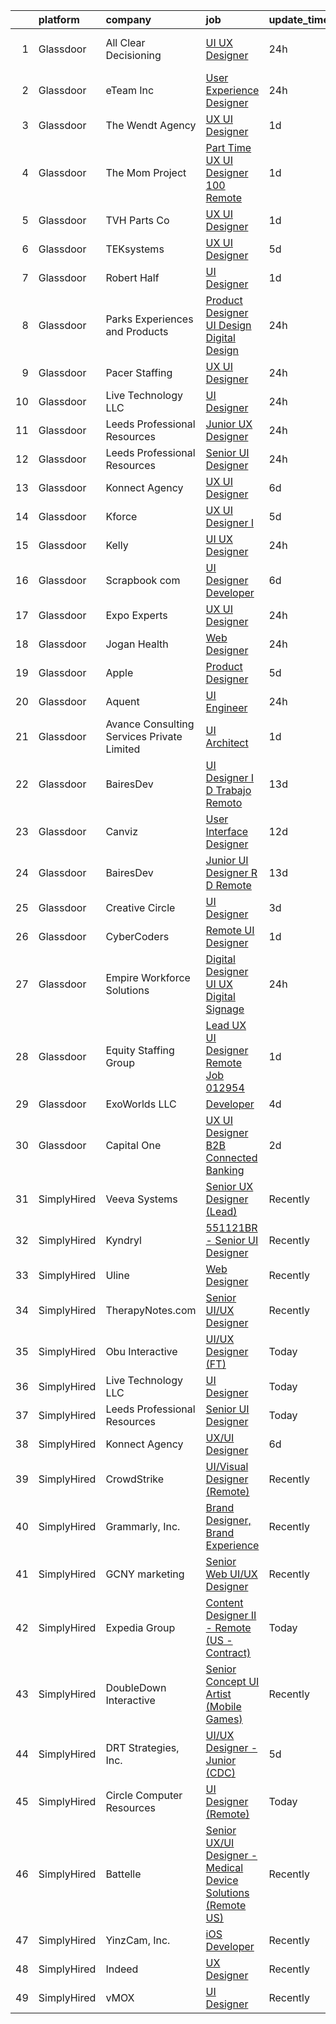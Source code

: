 

|    | platform    | company                                    | job                                                                                                                                                                                                                                                                                                                                                                                                                                                                                                                                                                                                                                                                                                                                                                                                                                                                                                                                                                                                                                                                                                                                                                                                                                                                                                                                                                                                                                                                                                                                                                  | update_time   | location             |
|---:|:------------|:-------------------------------------------|:---------------------------------------------------------------------------------------------------------------------------------------------------------------------------------------------------------------------------------------------------------------------------------------------------------------------------------------------------------------------------------------------------------------------------------------------------------------------------------------------------------------------------------------------------------------------------------------------------------------------------------------------------------------------------------------------------------------------------------------------------------------------------------------------------------------------------------------------------------------------------------------------------------------------------------------------------------------------------------------------------------------------------------------------------------------------------------------------------------------------------------------------------------------------------------------------------------------------------------------------------------------------------------------------------------------------------------------------------------------------------------------------------------------------------------------------------------------------------------------------------------------------------------------------------------------------|:--------------|:---------------------|
|  1 | Glassdoor   | All Clear Decisioning                      | [UI UX Designer](https://www.glassdoor.com/partner/jobListing.htm?pos=106&ao=1110586&s=58&guid=00000183a6ff82a0bde6d322b7ff3895&src=GD_JOB_AD&t=SR&vt=w&cs=1_37769a72&cb=1664954106887&jobListingId=1008183693643&cpc=C49818E30565E1C5&jrtk=3-0-1gejfv0m4kf2d801-1gejfv0mlkhqb800-d94368bfdda969fd--6NYlbfkN0DCe_U787sm8TKoLE6DBOiDCZm4ib-lUe6iCeYI_ELCsLqTEvUe6g-y1fThkPROxyvXfhp2NN9jdBVcWhPWyN5nTMmlK-2Ski7a4uKPLWO3DJlU4upFHDooW8weSSN7PDZee2R-HcFNzkjT7rr-ChdG0Ao-22quVPJVPzrCc16HHpFQA9P4nEVPT8x6z8RCy0dkJ6HppG78kzer1rmqs8Rt9Yr7iacHdxjrne4B32QkSnQ-MSz2NZmt_Izyz4yP6UeXtD8QwK40SorYdD4qRbwW0AmfhzbswnFCit1Zywa07fbi3UrYS-o9ChRi2yyHLFVo-mEfZ-BbHY1fzC-83EA0xa2jffjdyHadaDPcxaBu8678U0l-4mVC1tSsdmIGboGu72D39BxQPerRTVd0zOcL2afgH0ne2S1C97ai0az3hQzALW7ZrI8SdlbhMvTLLpaiRlvW_of_IeZF0bMJAfgueT7SQQ1X8VxMW8O2HBBXuX7G6YXwE-ZGXgTcLccRf6s3iDEmJjHbEPWBF9EzfH0ThOgRE5dNtdtfcf3aPxguU8tYaA7bvr-Si0CdY2HoZ61zzJk4hFh3FA%3D%3D)                                                                                                                                                                                                                                                                                                                                                                                                                                                                                                                                                                                                                                     | 24h           | Fort Lauderdale, FL  |
|  2 | Glassdoor   | eTeam Inc                                  | [User Experience Designer](https://www.glassdoor.com/partner/jobListing.htm?pos=125&ao=1110586&s=58&guid=00000183a6ff82a0bde6d322b7ff3895&src=GD_JOB_AD&t=SR&vt=w&ea=1&cs=1_58a8503c&cb=1664954106893&jobListingId=1008183436282&cpc=9908D8D4413DBB8A&jrtk=3-0-1gejfv0m4kf2d801-1gejfv0mlkhqb800-a2b25515c5c8be91--6NYlbfkN0Dtmpfj98iB4C0jJJOWen3Era3IQfJzNZ4PFwBIKpo80E20bU78zJ3qEgsYTK5DSPznWHrABBfzGG8HtWEq6CanRE227831UICOnStcOCuvp3w9bu9zsbdeJzwTnwCaodl1_qcVUP-dEmOEhYtmiJkmaglaaHDF56PDHaVMsHxRn-Re0KDdSN_3QTJw1WZjUJ6yTZTRSUdzRocssMFsCocMG7atQLvUGRwSDat_FFNPjL3Yevvq6x9npElAQ1K3KZ7uQDHcT7vGTlcJWXSFW8aATvRFL0HkE402tB2tcKrz-tvxLrp8aZoqBujv9LtqdbXPJd-Zs0m0cPyP3TPsSIU4xRy3Kv9-qTwEgVES4hV0_QmQGEi7rNUJAr1gFoYqOeQORXcmezTNc2YgiPjHeYOCqwC8ouySyu3Snu7RTFOGuXg3uRbzY1eYVbXHh_4EGwIuUR4os2G3lnVP12uIAe72FZ1nrmgYkMA5FKqngUpuJHMULuZKH_DZLhsvnwK5hk3Wmg-s_WicJw%3D%3D)                                                                                                                                                                                                                                                                                                                                                                                                                                                                                                                                                                                                                                                                                      | 24h           | Remote               |
|  3 | Glassdoor   | The Wendt Agency                           | [UX UI Designer](https://www.glassdoor.com/partner/jobListing.htm?pos=107&ao=1110586&s=58&guid=00000183a6ff82a0bde6d322b7ff3895&src=GD_JOB_AD&t=SR&vt=w&ea=1&cs=1_811773de&cb=1664954106888&jobListingId=1008181327429&cpc=C49818E30565E1C5&jrtk=3-0-1gejfv0m4kf2d801-1gejfv0mlkhqb800-def495c1c910d5c5--6NYlbfkN0Adeao9D7-P1IO840jeNOJF2IMrA0-HPGc0H3yGzl0CVgR4JW72wlOIaFXo8tF6YRWXAzvMRup4GILw3Hr3mPsVCWTVwh_Vaug4OOp_8aOazhKoNdAsWoesEqISe6-hW_MUlMBriuYo1_auUO-JJpEr6UeYgF-jlOvVYUqtgslDSf13yuZs_NIA6sBWhW5J33esiL05GmQu7jo7DjWyNQz4HHgECSeZM5Vy3jnNDUXdibYcjb2t-JCiWIPxLoIHsewFOR65-ZHfLeVs-t6QrA39X95zcb5i4s4inIMbbFv5ReIuZvb7pEp7trRgiho_zT9pcKQb3yvZkVZHAxbSdtc5mZnvAGiTSDawFwMPqxSzLFrmveGVxl9taWFDz5xvVtleWg0cGeE86j_Oru1kn4p2QQtZ58no8cL0Z_YHrZ6zteSVViUKFYYnT4CX7eUBsJSNCOF764dlh7nHJFYu2V1sLdZYKC8DHZWHYLlnEIpZ-aLa3qtZan6crcJsKwqqH7ovnSzsAYLv6w%3D%3D)                                                                                                                                                                                                                                                                                                                                                                                                                                                                                                                                                                                                                                                                                                | 1d            | Great Falls, MT      |
|  4 | Glassdoor   | The Mom Project                            | [Part Time UX UI Designer  100  Remote ](https://www.glassdoor.com/partner/jobListing.htm?pos=117&ao=1110586&s=58&guid=00000183a6ff82a0bde6d322b7ff3895&src=GD_JOB_AD&t=SR&vt=w&cs=1_fd45ddb4&cb=1664954106891&jobListingId=1008181253204&cpc=155EB9D5185558AF&jrtk=3-0-1gejfv0m4kf2d801-1gejfv0mlkhqb800-d2ce0636e23d2e0e--6NYlbfkN0BDp_epf89aHDQhKpPegNJQ_ldQpEFZQsM9OcONMGxWx6pU56EKHF58QjVdAUvn2gVRRSmtNUrdMDHXWzgElYQnYNW84BcMqtkgItxSOlouRThwQMZ_TlrOrFQ478LTYZJPB1q_cz4G0-FJt76QegPxCdfxm_nCEsYWMVODxQOirkAOYoVurvx38EhjwGlvJ02mSgNdEu0u2n6NocOoObURtQfRlbH6x_gl8ikm3Z4vRDEv-XqO8iZn4ARy10tIZ0UohjXxvQ_9TrVKx6w8KFHXkxrwTFnmaIIWaOIAQ3-wYYklQy9aU8BfL-Yk08DQ2FMT2avONaTozH2dLyCRkqi2gjqsExIvdMq57jZtz2q1bAQeMKJ-NJfb3i4vz-liv-_QNP5_rod4n2gMSqFPWuAfNPWOcNeZia7G4L1iwYsLTHGpY7Gu9u41_eGmvUsk8fjkIJ9r_JchDbhAlzGaswv58hEvcas5FgAqM5qoM0M4lhDX7UZNXkbl6BI8x-FlXpxWgofynDZOZJJzG55hz-UyLsAdU273yL-APZR7oWjzPVBFCL-nsJWbMrzrsaOazMPz9b7CPD2BJB9kXYP8jepq7YqiQK8SHIEPetQeOUC9nP48ZdP5PehnSMzbippUNzO3pwgNlNTTJGX0_KE57iyjaTGIvEd8nkwx1QlTfQHOf0I3WwJ8PQkuJHVRyo65DHJzzKyWZdT1RZpCwA2prI1fOD8YS36xWhWREhwo04LhgVAAo9IZr3-QJhApqQxfkqGNBR-zFnCwaa6diIJRO9e8KG918N4-aTT2W0iRqrxJksJ_Qkw0i9PzF_Hls1kvTc8_Fyz6PIUn6sCc-trQAObWv-HNscTP8gp5V_1vAUh3ygoM4vjirvDD6CplTt4HNXw572GATyX9uCTwwaZbI5AEMuZfyyHVvIpC22jVhLQTH1NBoUfiVA8ekKuNPPJ6wJA_HN_A1qau2BTP62X4pMtraOiBXKF4RJXz-KRDim1r3V81owll9ButQtBMzA7PRig%3D)                                                                                                                                                           | 1d            | Remote               |
|  5 | Glassdoor   | TVH Parts Co                               | [UX UI Designer](https://www.glassdoor.com/partner/jobListing.htm?pos=113&ao=1110586&s=58&guid=00000183a6ff82a0bde6d322b7ff3895&src=GD_JOB_AD&t=SR&vt=w&cs=1_941c0ce1&cb=1664954106889&jobListingId=1008181314522&cpc=149B3D5996025BBA&jrtk=3-0-1gejfv0m4kf2d801-1gejfv0mlkhqb800-dfa17907e39ed4c6--6NYlbfkN0AvHsqCkho3iB9eMZ315WanebSvq4XLHcvFvsRhoDrh-lzHBipZYOYi_dAkvB6mfMampkPUgzYq5hikUq84VlR5TWPft_H5qjR5hyXwJRISQnXmsle4Zk5mJCcogZa-M0LTWYnc3PYWin1_j5nXfRsxJ7x6T3DmZQuOmsbAkLG0cCLa7GZUAiKWC7piX8ezAotwyED_Ge5OttZOOnDE4rT_HFSKvNC3x9J2onwwCeDRQVnIc8nMJpgecN5z-YTPmjcPF9VAq138drD3mzkjLk6f3r3uA5e2_4W6A7wY971ODSA0kHfCcsFtrl9mf_czHvnQ3I-WtQ1YeVZ5TNoSLBfCfEwAtzDzMOGkgnOkCfdD8ivMSf06o6XEujfuUcaYvtgaBm_ItE5yXtdpzFP0Mtxwd1o79UZbcsf4HaMdUbonQeVpEAaJvdNIA2Y0MvT1x3KCiegZO2JBHMOhDgEXLR7wIag54uhKJ3yBHqfw-SZvw5jcpwwWLeC7OIw7lzEI8b-V5tayy1vO5zIWL2LMXyFnVdtQaX7qnS_9TBtENyZi4cCctxR6YT1PwayqTfRW4a4%3D)                                                                                                                                                                                                                                                                                                                                                                                                                                                                                                                                                                                                                                                   | 1d            | Olathe, KS           |
|  6 | Glassdoor   | TEKsystems                                 | [UX UI Designer](https://www.glassdoor.com/partner/jobListing.htm?pos=128&ao=1110586&s=58&guid=00000183a6ff82a0bde6d322b7ff3895&src=GD_JOB_AD&t=SR&vt=w&cs=1_43a2374e&cb=1664954106893&jobListingId=1008172766180&cpc=2CAED5C921A5F994&jrtk=3-0-1gejfv0m4kf2d801-1gejfv0mlkhqb800-90ebe2972b67f183--6NYlbfkN0AuKz8EBO1xHDEL7V2YF9xF3dC_I9B9i-Zw2Jh8clPMK3KTieKealHQMRxLfyLBLKJ4QXP66uOfd8fYlyUkRWqt8kkeRvAaxr-d9sAlGLo2E32e4qthGQE_TY1B5cH1PYVB5JkENwHMk9qThWErUfcAi6IsTFkH6tEKd4rzI4BQ2pvhDMRqMRzrkDnLPQx-OmjIZgRUHcgoouUdTu_Ty8UREV6Z3zvnPPdD2W7kQ_5Uu9R-QReWTg2AV0UePyTh5DZwqDiUSE98fw9HLx3mXkQJDgKHT6RPu7gJiAZXkjtgatgQPM3aiHYyT0BQxXc9rOpTOk9WgGuOLSOI-id_fMr2-VDXiiDFBeYfcqOQetCTYA74yy0BjZ163QRC0YBLC2Q8_RPVv1QBzW1ZRfQEBCHNbl9iLBr9jYPNnY1nMC2yGge5Nfu5nFQ5Pmn0U6ZsBsXs1OMczeEJEiYbc1MGaML10cX9B147uQhgbrtl4B49MMZsC_bnZ_vVssPtayOPmEx83MEcURoaizOcdhcQz0zbqfOcOYklZAvyxOvBaKhcUKXJs0NKvo4gaLTXVD7QJsfIjln54zVeRihwh6el-KAQVD1Fpg-MMbciX5bg-RbWL4DJR5H73-4gs4jsvARjPe4Kf-vjQPkJvrn7QfBYpHceRInkZnLitsuk8pKoMF0qOkoHJ4QYKF1CXXRsI--WPUhjdia9X3Vkdo0-v06wF9xjF8CPim3eWheEakdyVr45k1nT7J1eYhSOcRhXcVnesqrxESC8VLHXgRDN9VXtzl6U_jLRDxTtBaHoSSWfidOF-AC5k3qFeXo8D7YWm2WRdaqRZphvIqr2NGyZpERE2hz9Sg1musZAIWKqdvwnoxZo7-7ZKhgyAOHwHGF71WcZjYOj3X2ACP-poBZnBRX39gomqvSMcfK2Ukuh1AGA9IuMVQ%3D%3D)                                                                                                                                                                                                                                                                     | 5d            | Greensboro, NC       |
|  7 | Glassdoor   | Robert Half                                | [UI Designer](https://www.glassdoor.com/partner/jobListing.htm?pos=126&ao=1110586&s=58&guid=00000183a6ff82a0bde6d322b7ff3895&src=GD_JOB_AD&t=SR&vt=w&ea=1&cs=1_b5df785e&cb=1664954106893&jobListingId=1008181309373&cpc=C4A69CCDBB3B9599&jrtk=3-0-1gejfv0m4kf2d801-1gejfv0mlkhqb800-54c2c1747816ef52--6NYlbfkN0CpzDdaQkua3np5pkmj49lKioZwmwxQ-yx5plwbYmV_M5QDgP5U2s8pTcIrES5uNWEKEzOfTa809o2Rnu2v6jkewTx1E61nzB7Rep10S9jJWnYUmBAM-CyiqP7OzEPgCR0WlcHnld8831fBGBXqI2LsLHLNL7F4uDiT8EV5f_hiSP4KGNtoyWc9c5smbu48U8RRaLCjG3MHtKu2DbyybKs_lk4RmOTXzicqHoc4r9WdSoDbWA3j8UJAqvywwaWk__xI56N-ZFYltHMQrp0pHelUQe-0rYvjkBGe0LMlTy8AafR8on-n46QCAXA5FHXV8WstNVAl3IprPLofFuC-Y54KKE9gqOyW6CkjLD_FMI6YDzxTCNj1AHs893NZrVricc3zXah-hew9MnmYOhW-oq_fXAxPMvJLeFy3SAOyLbAWHEZQeFMgcA_JLG7UdSdet3ORpiyIX1jEEt4huEb_gZ8dH0cYDIU4pgPtg9wZ1QRrLFPWAhm65pz-rElJNnzC7PrjGg2-grka7uI6uQEnU1HTEo0hKjj2MAXYddIIuKME2P7A_4M45lxE)                                                                                                                                                                                                                                                                                                                                                                                                                                                                                                                                                                                                                                                               | 1d            | Minneapolis, MN      |
|  8 | Glassdoor   | Parks  Experiences and Products            | [Product Designer  UI Design Digital Design ](https://www.glassdoor.com/partner/jobListing.htm?pos=118&ao=1110586&s=58&guid=00000183a6ff82a0bde6d322b7ff3895&src=GD_JOB_AD&t=SR&vt=w&cs=1_8af15716&cb=1664954106891&jobListingId=1008183196085&cpc=9DC6E4D8324653EE&jrtk=3-0-1gejfv0m4kf2d801-1gejfv0mlkhqb800-2191fe98654c158d--6NYlbfkN0DAFTyt7pbDCC2JPO79CSdi1dIb81yjczP5qsKcZIxgiRd1qisRd4re16D_VG3-wzU_6Oe15ALb1WY-ytCOdcNQir93LsrdNN2s48_Up9B2fmiYN7Yn7jpoAd37ZpGupWm3vjNv1r46RCNeo_eJGBam0OCrw-p58XZKg9SFtTrse6vj7fki_ZxQBxbRzmA0ECyeEQ9i-ZE94haUBYfQxcqAOs_8VwQSWv4nrGe9ECPEDf19kt_B5t5R9lMoghK1NjbHrATqeSGD3lYA3f5-Uo8nThm0nhsblZHaCjHKTtgt_ryWgaHo-lX1_p2wCjAbdHPDJZSFfQnyP40KkBeJEPPdW3YYQkmcH07tyFSCwev_p_R0cmD55JObWBSlepX77mlZuHgqILbIc2QlaMYrmbFj3586xn-HDF1c-xS7bmTVdz5P7khjkBDeN2JrGQqFbFg%3D)                                                                                                                                                                                                                                                                                                                                                                                                                                                                                                                                                                                                                                                                                                                                                      | 24h           | Lake Buena Vista, FL |
|  9 | Glassdoor   | Pacer Staffing                             | [UX UI Designer](https://www.glassdoor.com/partner/jobListing.htm?pos=123&ao=1110586&s=58&guid=00000183a6ff82a0bde6d322b7ff3895&src=GD_JOB_AD&t=SR&vt=w&ea=1&cs=1_9a628e7c&cb=1664954106892&jobListingId=1008183267412&cpc=8795CF9063CD573D&jrtk=3-0-1gejfv0m4kf2d801-1gejfv0mlkhqb800-39fc315f9831da2a--6NYlbfkN0C9NbM5eTIyBy5lsQEfjp0LiR4ZnSOO0g4plUqowSZMmwKNhg9sK_ssyMkRY9ssskwUouF16jOGolI5GI6Ra1sLXFsj5BsiRidYcI6ur-Jww3E6W2vdbxAJrCy4xbLZm1vzZmdrVUSG_iLriCnJBcgfAEUSU5hhC-vVKOEOVhgxnUg-S15IFM9Iaj-65SN2qcBEX8a1Yz--9muZyYlehmaB4oBv1-HgAT3JNaDxOer8Pw2CtUOvAJ-Y-TL2uyJAoVDgELz-bp8_wKdYEnzb9SQ4yCcc7Op0gHGSzwPUVAqoc-xcXvpvy1-BRytdYBtZXE5pmkjlw80c7dfs1ogKbFhg3EF1Rrset-TNe-9FQMgGN0NIOtvJ6ok2hTl04c76Rrz1vp7AK4ytwH7ExUVs6mbXfNkIHN-zi7LUh4Z7H1j5ybIpsYcTB_PE1XP0sjIjIVTvMZnJIy_Ls2eyx-CN2WHBZwIOCbyoEUQOihTGlT1_F4YCQ0RY-n2Vvs_UuKpbqpFi8lMif0I6VsuAMV6sHno6)                                                                                                                                                                                                                                                                                                                                                                                                                                                                                                                                                                                                                                                                                            | 24h           | Los Angeles, CA      |
| 10 | Glassdoor   | Live Technology LLC                        | [UI Designer](https://www.glassdoor.com/partner/jobListing.htm?pos=101&ao=1110586&s=58&guid=00000183a6ff82a0bde6d322b7ff3895&src=GD_JOB_AD&t=SR&vt=w&ea=1&cs=1_9a28c66a&cb=1664954106886&jobListingId=1008183607488&cpc=BAB9AA3F436D8911&jrtk=3-0-1gejfv0m4kf2d801-1gejfv0mlkhqb800-92c4ecf9a4398213--6NYlbfkN0DLxniXb9xd09bch3T7EymxCrgj1jiT2kSu__xrmi42oGxIZ5iwolQYt_NHuNc-Ly02zgKKpNc9nwUmbPAmKYKeStebBsMV6r8WXAt41KKwtJeGSeEi-ffia4EeuIgHLDd7QxTbaLoiDU7OqqwYa3ArDGvEFbsIODnRtCc3l9tydN_y-UWhLQ6Tm3cu_cd9-e89N_G6LtNsptAYmKCSymQrjdOdSTdtWh0eeMH3wtLYuoe9KW3pm3ChONSd42xtMrsax8hTvbN5l_YNEyw6V9gZGfZi2GpbIqHloU4gNA1hVHv-0IqjRuGaKeT0VE-6_gCbVsBqN5s42V0rEzoNuEdnR8exW4VibrR2jEIMiNsm0755TXQ7S_IkBfzfZf4xeROzmZ63InqhB5wQ0dktlxNCLV_9qeO4njIo96tBrolk0W6VgM6G4W0KGQSPb5Lf4AxKhrSmouMmrcSCbPAXEYufTpUzlUPfxgjqLUCkZB7WpOnsDuhsVmB8FZCI5lZLTT63vP5YAAuZ3A%3D%3D)                                                                                                                                                                                                                                                                                                                                                                                                                                                                                                                                                                                                                                                                                                   | 24h           | Allen, TX            |
| 11 | Glassdoor   | Leeds Professional Resources               | [Junior UX Designer](https://www.glassdoor.com/partner/jobListing.htm?pos=112&ao=1110586&s=58&guid=00000183a6ff82a0bde6d322b7ff3895&src=GD_JOB_AD&t=SR&vt=w&ea=1&cs=1_0fbcb7ca&cb=1664954106889&jobListingId=1008183368915&cpc=39A4E8CE329AB187&jrtk=3-0-1gejfv0m4kf2d801-1gejfv0mlkhqb800-0564f487d94262f5--6NYlbfkN0CLOCZTCChuiihVjlIkYrxs7DSyKBCTKtCFQmuoXzF4l_jhy5rhXOPYk9JiMIL8flmTacUQGa091zqZXcWus9YjZArZ-VRnM6d8VPkLX-nbux_QrsG8QHKa0wFoptSDh-r_Xvp6UnrPgUHn1JQxxkByWq-DRmPtp6PSUFx03KiRkL736groec_8gW_39cHV-fw_HXo1M82-L9yYIDkMKv1FiNvtgb9OzOqCdSjeFtRjs7YIPv97soc4MPlnpDjR1jKrnjzRIA1VNLgP-hfE3IJrbPolgDOFxEUE-T-Uhm1qQXtL7V0C6XcoOqQaH0TbKStmgv49mCudymYx-VkUryADRzA8MdujzcXwgetoMnPd1ApwpjeudFzfVBGJuZ0ms03GRznBcPIjk9SXlUP9W0r5ST3W3F4QWouGFNon4UBUsMNDNa9-Kjh7hggQ83aZY_oljFx0ZFX8hhOmj-EUOPUOdXWMZgw5TscL-GUUP0OJrurpPKpDKzMwB8Q9jwV9kWW3EALu7wZNqg%3D%3D)                                                                                                                                                                                                                                                                                                                                                                                                                                                                                                                                                                                                                                                                                            | 24h           | Remote               |
| 12 | Glassdoor   | Leeds Professional Resources               | [Senior UI Designer](https://www.glassdoor.com/partner/jobListing.htm?pos=110&ao=1110586&s=58&guid=00000183a6ff82a0bde6d322b7ff3895&src=GD_JOB_AD&t=SR&vt=w&ea=1&cs=1_57974a3e&cb=1664954106889&jobListingId=1008183921742&cpc=6193B0C32834B022&jrtk=3-0-1gejfv0m4kf2d801-1gejfv0mlkhqb800-ecaca858335cee5f--6NYlbfkN0BB9jqTnU8di_J3dSY3CMNNlo3fz7gezuGSB7sf3ybGrF66JtKk6KJGryBPIk7Yy2XrQ7sOG4DUZiC7-nTE3E0SlnFCVi2COq3vE3NLLb8joYpHGkvSqJf6XMLQ2ZqO0U5z-P1pwUM8QLFt0J9hSYsS8ZFlCLv0X099tnPyAV1fXech6gxP0IQFR5Vm7jpJIZTNbMtAM-m1VpMlVUF1WQ9vJ_SnSkwvI-O4EM2S0ooBBqHJ2ii1l4X6zd39m1e_BMsW6uHc5ZivgEBYI_MYHllM9E7G4Fn1XYeSEKrc0MzAomMxQrcR9jr3xt9TWiuSLQmU0TWIWw_qdc_KH8f8K-FaRQfUE1Enb96Y0S1lDmqJBdDnixINhc8Sp89B8wLhi0Y867wilKlY_oKzR8rCeEKW93QgWVgRgTH9ZUMLMAoe7_wO5HZC5v0ZIzUgF8KrkWtDGK9QF3bptK8fy3IM688K2yTor-i-WeosfcQcglYmE0D13E2ux_xIGLDu9Xhl4eMGh6_mpj_nkQ%3D%3D)                                                                                                                                                                                                                                                                                                                                                                                                                                                                                                                                                                                                                                                                                            | 24h           | Remote               |
| 13 | Glassdoor   | Konnect Agency                             | [UX UI Designer](https://www.glassdoor.com/partner/jobListing.htm?pos=111&ao=1110586&s=58&guid=00000183a6ff82a0bde6d322b7ff3895&src=GD_JOB_AD&t=SR&vt=w&ea=1&cs=1_1641b86a&cb=1664954106889&jobListingId=1008168438925&cpc=280AB1FAEDD8D536&jrtk=3-0-1gejfv0m4kf2d801-1gejfv0mlkhqb800-9b61eef49c5311ef--6NYlbfkN0A-7AasZqH9Qn1Anb5-SGr1cEoKuvdHr_Nh2LwbaEhTGEydg6s1jxro67S5AJCHI4rCBnE8SwSEChdyMxCt7PW4zVyycmXIqTm8Idwfu1X07f4opH2Wlp_JY5FDsWaDDWmu8V3Hj2CCU_jidTElN-oSw1EgEgQMTamuJ_XaRKgvdppN0e1kKCMBxfxR7c6NgOImq3j4oXMSZvgZyjz7TIhUmUJRqhNuBMy2AXIDdSJpNJFOLdk_ulwNTTPwfPUGnSIROeFCktZRjaN9M8IfJv1in5t4chbuoGsxdnziUWu_K48TcwHtbnz4klmp7CHTcApmbhtEbfzMLFZmmd7sqtXvXd_hJadvYpczZxlCCUn2v0SlGg9PG1NgViX7CdlckgpL2xMbJcjeezClPFTIYxVHFjNUXCDo8zj7Er2g99BctsFzy-Q37t_C7p9MZlZsXz-W2K6AedvzD8x-n5q7TnZSyvBYd_LmW4BQyYeONUCnYZxktyvaGfa-kmLmwXhJ9gs%3D)                                                                                                                                                                                                                                                                                                                                                                                                                                                                                                                                                                                                                                                                                                              | 6d            | Remote               |
| 14 | Glassdoor   | Kforce                                     | [UX   UI Designer I](https://www.glassdoor.com/partner/jobListing.htm?pos=129&ao=1110586&s=58&guid=00000183a6ff82a0bde6d322b7ff3895&src=GD_JOB_AD&t=SR&vt=w&cs=1_9fc78df1&cb=1664954106893&jobListingId=1008171475889&cpc=334ABAF5D42DC775&jrtk=3-0-1gejfv0m4kf2d801-1gejfv0mlkhqb800-3ab42b1185d3fa71--6NYlbfkN0C5IatSLh_Ak1q39eQQoPIxD737RW9NeiYGvIRXkrLjEBkC4LI6KweFWWPiS1PvvlwxA2m4CamoTu43ggk8x5ru27SDEzrIGMmxOEmof0gW5MtA9yf-BhZV2xHGVSZBA8jvL8YLIg46XGhswggSHWHv5K6RrtRPg8nolsFxtK5FWGh9sO_NlOfHfyC7BWmevx_IC4vjoHydSkuvDSXu5b0UmPWGfhAOAJDfwVGUtAgmYqR0U-uJ0Y-IP20d9P8_gQ9xubTPRpvLyMtFf6GpztlFNmL4u4GqhuV7xj9-n6GM7EhZnFXTbOvCC6q9bSMsg8_s_IVPnt6TCmSj1hEnR8HgnLHuyug6LUiMWqyUIG758qehhgUw9lc5wLCAnf_bypuk020Q2m9buFiRFxYt6rlnsrDNXOLy-iQOIrkEu7p3X7EedS7XMCnSSiKiLxFjDpXb6uRjFgrLRkJEbQBElzuZ4NAlUD5X53qpCgO6hAvp5Omsb3VnAENa2nOP7LxeoYCaMDW499Zq9kR6VcYExWjFuP7lVfO7HOm4wbkq3iWC2Jly6fR4QtQ9dWKMym3SaFrNdKramzo8givR0q7TG95hqgYNoNe3R-c%3D)                                                                                                                                                                                                                                                                                                                                                                                                                                                                                                                                                                                                               | 5d            | Mountain View, CA    |
| 15 | Glassdoor   | Kelly                                      | [UI UX Designer](https://www.glassdoor.com/partner/jobListing.htm?pos=122&ao=1110586&s=58&guid=00000183a6ff82a0bde6d322b7ff3895&src=GD_JOB_AD&t=SR&vt=w&cs=1_1d0c9f37&cb=1664954106892&jobListingId=1008182782791&cpc=4B86475FAF393599&jrtk=3-0-1gejfv0m4kf2d801-1gejfv0mlkhqb800-89a4dccc86c886ae--6NYlbfkN0D6qFSVCaa8tXn-rJ3OcXif2lPyFmwsE2iZBGE4YLg1gz3DzxANTQL26tb-SQ4b-KAEXPtitjBwPVETURBSviTKoSEKM9aTKyx8NnMIxNvSOfLs6SFeM8dj3IDUNjo4Db28CyRY2q2TqDh9IGy3XdnKPOHazDWRAJ-QzisS3PJgU6dYu2hysi256rtUeNQKDRFFkC0l-sAsDwajFJtlNJ9Fjz-_IZxbd4V-uqpbVdJFuTPoEG0w-ib0fxjNpi4upIY8WxjYBDnehuoARAee7zDRwetAWCWlW1C8OQTCtUXw5QBurmXk-S7kv30LSTvmKjtykXV80R69kNXczwHxIgdVBnJeH_mQYNVLn-pKqHUf08nJ5QvB1MQRZKX8yn7vqsQvm5oj3nceARYbAY6JhrFAz44_VYLOGlTNm2qRpON_xGAK6c0XyUfi47aKgRF2wIF1XEv16XRddkulWYjJEJhzI6plfj6ARuF-rxbhMmJT1TnOgdirOJbWAcPIo6v9VpGMI3YphOmG4H-G4OmBdEeqMKHQSZTSGb3nStj-IDcAwEDoEqDVITHDu9UZHxVY7mzejLXJsxmY0gKeGY13rwv_FkLBY-x9d79ydrx8fNmo5JGeCuCR1JgTr3HQFZUQ5igei_xoay1RWOUNttIYkVxarfyCkpu6MsMovl8D3CtNKM2YfI8VW6SKEYk04zKz7Z5sKjOGdhgKEipOSZrxZUlAYouPd9RUaGRARiHr5dS5rf1_3lZY0KLnswcwjBx43FUuzT79Ron8bIc1GBtmgJZ93Sz6wQlqJ9dnNVCqr5KSNhCl-1XUrOhI77RcZXZrjh8NZGfqOWOOUuwRtJXteMBmisXwalbcobKKyyYXrpov9kII2Bqef31ffNI-6w466Ut-yfG6qkLrgnW1PD5p4SIXYDYGlvKNb2GsYXnRTu4p8w3vG0jWqzSExdpC9F6_1jRu7-KAcTa7VTw7uG8fkALcI81E5oZxszMVtHQyKstFOy64iZhF76tfyNcrAVxZXT-eIRZ2UOMEy3aqrC_YYbsstUYwoNn7QCJfexctY0IugEwUs7WULYVf_nNw_zJN5g4JscMdp-erkMkDMq-oLj4pzLnZBlYrqZqCPF5QbZNmavfFOH4En3RxXuO_kUtGltM4CuAqJnZN6joP8lB7cDelttuwuFboVmrJVOroPIFDWzBfUMmh5LGV) | 24h           | Los Angeles, CA      |
| 16 | Glassdoor   | Scrapbook com                              | [UI Designer Developer](https://www.glassdoor.com/partner/jobListing.htm?pos=105&ao=1110586&s=58&guid=00000183a6ff82a0bde6d322b7ff3895&src=GD_JOB_AD&t=SR&vt=w&ea=1&cs=1_7c4d9dd1&cb=1664954106887&jobListingId=1008168650416&cpc=22ABB673398E21F3&jrtk=3-0-1gejfv0m4kf2d801-1gejfv0mlkhqb800-62b34dc2ac0b666f--6NYlbfkN0C1yppl-0ekVUoPe3ZKhKQjCocelex8BczS8oiB1y4H6D5mfhWtO58RS_RPbOjQdgdRpZVKCGkuKevbwxgGfsFKUckQKEEjV0lThO3FJ3CpAhFzxwLzD4t2KKMDT4tJo97gxIsJtm8mFW-2M-9v8-Necl0GviZ8_EnnmdTJ12_ddQeQaXotJQFyCf0SWF8os7Cnd3TOaEIH1mSHBfOVIskvfSsbqkKN_G88EN_LTK6aLjCcqoh9ajvmg4BfjnK_3grvKDgCQCadkSTxnFIJaRNhcCA2MUj8458qv8FYvst92bTFZ9qs989eAEacKlmmmI6yp9rfWBN6f4meAwJpvX_YVrpnzCQpN_ro-LmbfJOIUEnjBru2FbmgQU3Ved7QVk0CTofF7yyFhvF8Z9w4nQNamWnaeNHm36UdDZvkReaddduknnGTuludUUD51T7Fo6dBEHRnv2HgZKBih8EM6T_HRSk_A-JuZU-KME2jMa2Ydz2ENXHzjmQkfwD_JokNKOxdjCKqNx_PWpY-HaKGdP_Y)                                                                                                                                                                                                                                                                                                                                                                                                                                                                                                                                                                                                                                                                                     | 6d            | Gilbert, AZ          |
| 17 | Glassdoor   | Expo Experts                               | [UX UI Designer](https://www.glassdoor.com/partner/jobListing.htm?pos=102&ao=1110586&s=58&guid=00000183a6ff82a0bde6d322b7ff3895&src=GD_JOB_AD&t=SR&vt=w&ea=1&cs=1_7045156e&cb=1664954106886&jobListingId=1008183704411&cpc=32EE424DE2B657EB&jrtk=3-0-1gejfv0m4kf2d801-1gejfv0mlkhqb800-61beb3844681cbe0--6NYlbfkN0B4UxDIJmUKGd2kfeQacvgwF6-88ZKOROnelcko2DKUQHU2Hvwx7Zw8oEwn0sws4s58xThRzpW_jMdeJ8-ItH3D4xyyZ-sUjm3bz3Q1ys_rq_QTtVLQXwyMd-RaVn-unM7X7adVrDuX1jx1rYsdzTw3BhySPJpp_Ps7HxJhiy5JbS5z_sphBJiAb1lJkHz99LIpKxyzRa_6PpvpTEjw25v79oeuWXnABtyY8EiUWPuEIlKWkT2TZi9zYndwBNhyjeMrZ9qmFpqN1WdjPuawVt8fM6wEmvbTOQE5okhj3LK6zJo6O0Qn6mEvIlK-EKAx2ZIDuLdXOsxlhRkCZYuarQAvzK72kb6rny5RmKeIl8XDlUGJ4EmLOn_tO67Lh8l02xYr7rBWNQuANNt1oNkHHPoaBvWgPiLPxONeeD7pRPINpMOTOh6cXCdaItF1GLml5qfn-dJgufRHvZ12X7KdKIQTZMD_hzEciZDbwnHO7xV0FidsMHlMxZM-WVE30JFP5mlb5zuygK9a8nAVFiD8I7dH)                                                                                                                                                                                                                                                                                                                                                                                                                                                                                                                                                                                                                                                                                            | 24h           | Washington, DC       |
| 18 | Glassdoor   | Jogan Health                               | [Web Designer](https://www.glassdoor.com/partner/jobListing.htm?pos=109&ao=1110586&s=58&guid=00000183a6ff82a0bde6d322b7ff3895&src=GD_JOB_AD&t=SR&vt=w&ea=1&cs=1_e4c7f4d4&cb=1664954106888&jobListingId=1008184057172&cpc=BC94DADD91C18169&jrtk=3-0-1gejfv0m4kf2d801-1gejfv0mlkhqb800-34f30784f0aa99a9--6NYlbfkN0B4zybFdMQnUQlorbHXtUtE2-M2qZvV-Fec-UE_N3qsMkJhjTzW0qDGVPXQVNwPXLBu1rlWATFT64U-jITo0XcKUSFxccOT1K87NHsewHqK8z-Ff3Arh573LVkDhBiSrhV4UmQfI8MpaoUsDbr57PquZbKr-IZ_W5ucOuSlEb7SlG5FXKOXNjjw-AkvBeurp2GIv0GRhPXQsPhqnQQZxTYcEVyxA5PeiWF3BV2w8nnE1uVCCDmlzlg5ki32g2k99RsnwyWm2D5SFNwqpXz2Ago-u9uEaUnYm-wfyqFO0zsSSOyBufoL4VlAEalRYTJqenm9cDrsvAvdUhhWUL50zEZT6JE_HPXwIMChiUhXUDAXiSplnGKb3e7qiXQ6oKd5qxV0bh1vTchojO2Bf9RfuhOwc5KFpbUOjln_IUJ-IaK7N3wVrxO7r2zJv1XQRCiVldmylbkrzIOo6XPpgpMM0jUTOuDh6fJTA-IB8GwBTJJMtfCO7X5DPwZzP85LIGOsXO7e_KvJ_FsXm7_CpeqvAzEl)                                                                                                                                                                                                                                                                                                                                                                                                                                                                                                                                                                                                                                                                                              | 24h           | Englewood, CO        |
| 19 | Glassdoor   | Apple                                      | [Product Designer](https://www.glassdoor.com/partner/jobListing.htm?pos=119&ao=1110586&s=58&guid=00000183a6ff82a0bde6d322b7ff3895&src=GD_JOB_AD&t=SR&vt=w&cs=1_97744fe4&cb=1664954106891&jobListingId=1008170405461&cpc=8795CF9063CD573D&jrtk=3-0-1gejfv0m4kf2d801-1gejfv0mlkhqb800-d1ba3db3d83697d9--6NYlbfkN0BvKrLyj5gPmtZO9T8euul8TCxuuKNOtzRJOomxnwSEodTz2Bc-sPZlt2Zgji_QUXHkPM3jqOHzStGlhheBKLpiRjq87-_z501FzTicb_Ar81KaCRQvJ5NQYHOsJZQrsqDflepY9xsyluW4bvTu_hkjlS1C2Ncz5fGHGboHB6iPYZT-3l7E4pkM1eX2o7QEb5kkoDtnZxkCD1xYtGakBO1Yx-UmOBBgKPMovPFjfmQnXXZRCgd8Fn4Kr2nAPCb-ezQPI3yYg9_8_ziQyvg-mHImIIiExtTJa7vrDL7e5ZHQFz6mRtu6bNQka6hQH-MGWIjeUecKBFWNJENzMhL5xRH758jOz4HefARfTTWJ_oa5RgxS3OPmdaSJQ2yBljbjXikdHfflzEn_2vj8pl2QbGedO8XE9nPBZdHL05jmo6Ux54iqkEuPDlp0LCMH9F4a-nhY11ruaQ_adD8e_3F3uwl6VmG8brPIWOI7pVGPk-qGPvhVfKhp7ENtWmCnbQvKD3GU3sd6j1eCSLqgEeevUoJU-hj0O9mmNKLoziKy7r8rx8BB-PZ3y6MHeiXpdie24KzUUn1yoh5Rj_s2t9Fmgjc-YYC5HfWD6cL00tD8BqaTrXh7077DpqlobV7i8jCNsRKlfe7oHc9QsU9l7rH5JuwUnb5ElBPmDZPgwt2CfkN8-jWfcKqYjX7RVKisCoj6z_wFCsODlshA7AGGW7cr3RJgQ16ZJu-ZOGyBcdZUOxas1wBJHFmfM6WbpgW1S8IjzGnTNRw83jkhN2C24Hh6rdULwGgbAVrYXYqwwfJT8NWZcm-NV_lVfgdS-p8N-Oa17f0hiQnBDvMB8L2Q8mMhgxWg4pCgpqAAlBoEvHQZu2vCmRkfPzoSB5clm5ZPqdFGfVEAUPni2y_4e0iz4mYpg6LFFk25degKpqo7vuukSzenfbN3wQQt7IDAKQdHf_Sp6eZNG_ocXcoOXw%3D%3D)                                                                                                                                                                                                                                   | 5d            | Cupertino, CA        |
| 20 | Glassdoor   | Aquent                                     | [UI Engineer](https://www.glassdoor.com/partner/jobListing.htm?pos=127&ao=1110586&s=58&guid=00000183a6ff82a0bde6d322b7ff3895&src=GD_JOB_AD&t=SR&vt=w&cs=1_d4c48fc6&cb=1664954106893&jobListingId=1008183713970&cpc=217C45A42544DB93&jrtk=3-0-1gejfv0m4kf2d801-1gejfv0mlkhqb800-7c544c3793d785a7--6NYlbfkN0DMrcEu7yrtATojKJA7cEzGQ3FdRGWLh0CZQInL4ECGI9gD0Wolx9R2v-Aex0-GK05M2bUTp71PX3BHMkHSzOYjLAWM1flylDByJ9zSoYo7QwzcYHbofQvCcpcV0fBPWvfNa13hwSb_hgwS89zFeEf2zkb2UYZfvAgwwwui4yPElSV6-27dPve3mamWj-weoG4WuiIhCq_e57Ub5sCfygjuia4GVl94noLmNVoGVLERwo9VuJOUsXj7tKr22-Z2gI8jWK2JdwxoKw61MvVj0ZP1IPFB9cmoOyjAj7QwFXhwn9LA9X-0CZxu-uf62Fm_IU0DyN6yEultg8IS29aTnT1-YInbfD1_oNUHafDvWdliDtdCKZMQ7GOVqfSJZ1INzlplnL5fo3NqqhqSxJdeDUiuy9ubFcm_kuZR32AgmevgldwmfWKhyQ9fiivr9DDIdd1F6tTLIIk82iExYJW9FkbZhIB4330bpDg%3D)                                                                                                                                                                                                                                                                                                                                                                                                                                                                                                                                                                                                                                                                                                                                                      | 24h           | Seattle, WA          |
| 21 | Glassdoor   | Avance Consulting Services Private Limited | [UI Architect](https://www.glassdoor.com/partner/jobListing.htm?pos=124&ao=1110586&s=58&guid=00000183a6ff82a0bde6d322b7ff3895&src=GD_JOB_AD&t=SR&vt=w&ea=1&cs=1_fcc7f185&cb=1664954106892&jobListingId=1008180992902&cpc=AC285F3A3ECA6BB0&jrtk=3-0-1gejfv0m4kf2d801-1gejfv0mlkhqb800-0cdd0a900e3fc41f--6NYlbfkN0BFvjaCNZ5VlaaHbCrylKfSDbDHUzfkZDvjiPkPGkPfkwreRQtXMCLhNX95G0FnFpstQFUM2q3OK4fzYV171x44b0aXxVcIhs-rrgqob-n7vQf2SAKYYpCL7x9ln---D0ltfVyAoeFcbHE2WmGkCLFnh-liuEOfSYFJgLh7hZEUEgcQriF9XZ5rsk1xRtv4Cv0Pe5zqcOnLitnXDH6zfoEmkrE3E4NirksKc4ktODdsl8P9BEVWwbFftnxbA0Fg6GaraKAKonoCEDHhuFHQ-06qe4ZDHU579mmh-g6VPlLjwJ6O9LLakj3f5kOMICZcmmK64XG5cqveEkyDpLZjSbcfrFgmDDb6prnZq3gMEOvv34sPPZlNwr5FR5uMWNpmuNXwthn-rYtmRd2owQ6HYoAyGmXEQL7Z8NTl7maygwvvgRk6fuYBJ9HsDJp0Yfxf9I5ldBDlBShR3kgHL1GZBZ4L2WUeBaOz4spbwHxh1cz00GNW-sI2llOAYllxvCRsGimFGGVsXIzJn0sPP62fp4MJ6SeaND39Q0o%3D)                                                                                                                                                                                                                                                                                                                                                                                                                                                                                                                                                                                                                                                                                | 1d            | New York, NY         |
| 22 | Glassdoor   | BairesDev                                  | [UI Designer   I D   Trabajo Remoto](https://www.glassdoor.com/partner/jobListing.htm?pos=116&ao=1110586&s=58&guid=00000183a6ff82a0bde6d322b7ff3895&src=GD_JOB_AD&t=SR&vt=w&cs=1_1dfcf41f&cb=1664954106890&jobListingId=1008153486024&cpc=654405A9B1E0A9F5&jrtk=3-0-1gejfv0m4kf2d801-1gejfv0mlkhqb800-b4c921561e0b5357--6NYlbfkN0BfEGkshao4EhrCCf7LYqKO8VNtf9vkQrewuI3DmTR_-G3zJxSBeo1ORWaJUaUR2cJI3o73wb8YKaI-bdZnC6Qwra7mBLTTlnmNgK7D0RftTSNAoc1l_9zwTZ8kod07T5KXmmcIDT4_ptJyYGktEUg5OOBhpREQEkLsp5MdaoKubGfZyMIWBB6gMkgyLytdWr4CYFq9lzHmG24J7dqBRmfTjG5msKGzdsJdnVVUbc1Jpu4TQkw-TuTiDMyaF2quZW7_lM7b3M3EJpZ640K6awnZ0M_3RJNHCt4FuLpanrFF7NQm0x0nMMgsAa_iY1hiGWbJqsyP_mWbC8KFZQ3DxKFqy3i-XjcTnnGBu9RxfphQa6dsHvpZA1YY3A5J94kTWw6THkVmFgzjq88eyHXGEbjrHfh0IefmGpiYDyvTFvwDS1sCuKa20q4GsFDgMZFc1GSRqXl5kg6Pqa6ROnlAtZHoZIJzHJhOCaIin9-EWJnrT605BNGRp8Ct9ggOm8HMdX8oWjBiByomzF6YtWZmJxQAU3ZYGs2Vl1yr22INsg-8GXWctkdMZtt1ng84wxMS_Qj6wFaVXMezTHaZTag-UH4u)                                                                                                                                                                                                                                                                                                                                                                                                                                                                                                                                                                                                             | 13d           | Colon, PA            |
| 23 | Glassdoor   | Canviz                                     | [User Interface Designer](https://www.glassdoor.com/partner/jobListing.htm?pos=120&ao=1110586&s=58&guid=00000183a6ff82a0bde6d322b7ff3895&src=GD_JOB_AD&t=SR&vt=w&ea=1&cs=1_0cd5cb7d&cb=1664954106892&jobListingId=1008156531493&cpc=6FC5BA77C9A4CD78&jrtk=3-0-1gejfv0m4kf2d801-1gejfv0mlkhqb800-e3d87cbb2114de86--6NYlbfkN0DX7ti5SU9yT3J6w632BGO7shSuqcoMAB-r1rtnlJAMBSScCSDe78er_gZzmOYcJuZ6VlrD61do1h8BelTQAhPGiPBL_XHDa1qsdgV-Wu770iI7DpZuP0joPJx_a6i9ko-yT13_09GOCfitFtYQ90aklM2vDU5RT5arQYr_lHNJgxvAJ9wIUKHnHRMA_n2a16c6L2DBpcAVMNlTR0OpYOhbZOW1eTd35zgPRhXv8Ii2Giprt7aGS7kAX9GCtjR22tO_Y8X7WKOa8xvGhx1v3ekfBZKlhg5FwMA4EHUr88qtXm-83hVB85WdL_x0F_GVG2AWLVVlBhVWGMbuiL8_pnu2hJpNJm19vm76Ayk3zP9i0PKCMxRVabv4LnNXd5zctUrif5WxwFOzdEAaLLlqGzRZmE_nGUl_ZgiQx4gXHIsEcDz-mL0kuYis0BsTyswp1JvzIP1XMhI12NzHGJKTELZnNvIQTp1RCNb5twP7jFktggJEDTb3PLDdumZhppraExIyLkTqPzSzEg%3D%3D)                                                                                                                                                                                                                                                                                                                                                                                                                                                                                                                                                                                                                                                                                       | 12d           | Remote               |
| 24 | Glassdoor   | BairesDev                                  | [Junior UI Designer   R D   Remote](https://www.glassdoor.com/partner/jobListing.htm?pos=108&ao=1110586&s=58&guid=00000183a6ff82a0bde6d322b7ff3895&src=GD_JOB_AD&t=SR&vt=w&cs=1_2ad1c526&cb=1664954106887&jobListingId=1008153488457&cpc=AC285F3A3ECA6BB0&jrtk=3-0-1gejfv0m4kf2d801-1gejfv0mlkhqb800-22334d203f101bca--6NYlbfkN0BfEGkshao4EhrCCf7LYqKO8VNtf9vkQrewuI3DmTR_-G3zJxSBeo1ORWaJUaUR2cJI3o73wb8YKaLcgKq9WK8IYI59m15eV8vcglsZZ7ypdJc15E26d6NhZag-UM6mUgzEdNHISO5vO8yL995Y577DP1X9IU0A_Gw2Cg4aVT9LVzYKAhR9GKgFA9vjwN9CsRBkk8HA7dfCK8XAPBYMI4UrETgHOLozV2nT3IDQogzofbHrz9bwfp9j0vPZ39SqBml2XhOxi3-1ERLv8DbEiwQh840pcfIVk3erhgmbt9LgzPTc0EAvJV6boq7XXNV0rMIGsLND5Oa2d9zB5IEOHJd8G1DY9Es0hetzv1xzfsXkq3Bn4JjDIYIElU10zgJiWeRE1S7-_T_MrFiInO_13R1WySS9b6UrOAJMFnLu667vAilRBRxCUt7JD1uM1yYsaQlTPqBnqJMsxXnsKkZ2pwb6DlOmdo7Oab6QlwbvXzlZayfd6qbzrIWtUGSabbPMIXUD2Epku__zsaQgOqH4uR8Wijn1IHLJLcxLUmXLeC1OXoqoO7775f8koQbh_Jy8cdivwdO6L518ATvn37fqJ2Tf)                                                                                                                                                                                                                                                                                                                                                                                                                                                                                                                                                                                                              | 13d           | Colon, PA            |
| 25 | Glassdoor   | Creative Circle                            | [UI Designer](https://www.glassdoor.com/partner/jobListing.htm?pos=114&ao=1110586&s=58&guid=00000183a6ff82a0bde6d322b7ff3895&src=GD_JOB_AD&t=SR&vt=w&cs=1_e230655d&cb=1664954106890&jobListingId=1008176793609&cpc=9FE5D8D7282D4400&jrtk=3-0-1gejfv0m4kf2d801-1gejfv0mlkhqb800-94c2c4bc70232640--6NYlbfkN0BPwlZa85gbT4Q3XYQoU_uQn0Qmw9zd_9UNfmcwtqAVud1yvyq1Z4UAlx1bxhDUi3KM_5u2pzKKaQicN2Px2d-1e9TgWXchnI3xCKokyWPApFwzoZOSH2EV3aP3XPk-YJYOzLgrZHxk0jX_A5t9CCYIEExXOHsCeUwNURfXMQmUD6ANKRJx7kx-TUb2KYA_OjwSRr5JsEWlJkJYrRpSddfAPMX0Bz4dW4wvUF74rMnM70aDMuShHhayf6h4laVppvOFYrS_9EbSwJhUn3Kp_TZtnxLhXueBZ2eYeIADD5pR9nT97vjc-1fVGJe01Nsy0vAtMfLURZoqRZzy8nTCv0TtEHXhxt_nTJQBYsg-9QyxLp19OPtpGdvgAIr4y13FSG_d_a-WMGbTShoWN0gCwiDT1ugxYLSndjI1jPNBjmDuf-U7oOmfiAb8DPwEtXdmtoV1GnPhS-aqVGoiwG-tRCN2eDpsDCrgaM7mTUkrxa3LfS1K1i4Vkoja8txCYfgVcKIEBDMkjWscP5JgifmuMpT1)                                                                                                                                                                                                                                                                                                                                                                                                                                                                                                                                                                                                                                                                                                    | 3d            | Mountain View, CA    |
| 26 | Glassdoor   | CyberCoders                                | [Remote UI Designer](https://www.glassdoor.com/partner/jobListing.htm?pos=121&ao=1110586&s=58&guid=00000183a6ff82a0bde6d322b7ff3895&src=GD_JOB_AD&t=SR&vt=w&ea=1&cs=1_8a52b6b8&cb=1664954106892&jobListingId=1008181923421&cpc=47CFDC01B3F81FAC&jrtk=3-0-1gejfv0m4kf2d801-1gejfv0mlkhqb800-7747602d78bad512--6NYlbfkN0CpFJQzrgRR8WqXWK1qKKEqALWJw739KlKqr2H-MSI4eoBlI4EFrmor2FYZMP3muM3gkbwWu4RJppUUqutDWodvdAdtfmVWe9FldzAWi_W39JFpWaMpCc5GNSNUuXipttHV8QoimdNKTCu5_OjWjMvjrhsa5Urc-wsnNJMmi8OVPGOxvmSZ-zz8ozTclzLXZ2v4TRjRWdKyS01inBEdH_vvkhYXJKKxYTelulUusN6SXUqvMIdrXO4YE4iow_HKAPbxNo_0cuYqNGyInffFryHsCYGpOkoaNrms8CJCOoEjpqEdy0k-jG-XixJsP3hwoRbmq8CjOaEMeuTDMgnNeJS_cw_l4BaFDQGwXNCFS2kDeI-q5PRS6NTUMQUrwXHVkkEdMPLz2C3h3SAgSEKHnracr3WuSjkyo1lmaG57dvDAZvyGlLz5NGWvfBK3lMUnoZJFZvr5IcnohxzshXTeBr_BNjm3FG09LLeno0uimNUHOkaeXpdYIRbmuVrYpUsmCmVALPMnh6WbxdHamCAJXHtBIqjHST8WZJxnL8nAc7G45l1HsCxf5Y-Z5rX2Cu-i-sylZHu4HrmJ7LZ9WwPImh2uIlnr7lxzQ1Yt-cmupr-umurDriXYeSfAnmHALYI7mKHg8TNJsRA5ojbR2qfBh5V5hkvqH3IxCbpaIzXtt0JV6I_gnUx2brlJdvL7r3vqCHk8sSWTD28IyAVqWcB1agHIJuQO4iYeLiE0tgtQOi_Nd-AIBcexwXrKrYCKXeC9kBAhYewgPn0IgyLfuzLMAkB7I3eRDjs7CU13eyc6HiSor_CGtq6xTxVIxZMYB7z9EtXnJ-UDXqC7wwWbdPXG6It9A42pa8FAJFUk-kB5Y6hmvdNpGE_6j6chsb2YM3ChHedqk5XUICSgjuZFILudac7R08CJX8ZbVbwIJiRsTb9iMGnZmkP352t7EdsEog1vQwfxnTq-zHg3fkiF3xcunkiCZU7K-h4UeZSmFoZvYpLHZvO1ktpn04p2)                                                                                                                                                                                        | 1d            | Los Angeles, CA      |
| 27 | Glassdoor   | Empire Workforce Solutions                 | [Digital Designer  UI UX  Digital Signage ](https://www.glassdoor.com/partner/jobListing.htm?pos=115&ao=1110586&s=58&guid=00000183a6ff82a0bde6d322b7ff3895&src=GD_JOB_AD&t=SR&vt=w&ea=1&cs=1_0afe4107&cb=1664954106891&jobListingId=1008184066319&cpc=654405A9B1E0A9F5&jrtk=3-0-1gejfv0m4kf2d801-1gejfv0mlkhqb800-a97a053d2c43038d--6NYlbfkN0BhhhzTg5mrYii5qsI6KLAJ861Knq-wjVpxdjddoQLPfhya-xOzJkbr1yF03QNooQLubXLs6t8Y2jSr1LnEmPHiuCpDTJ6DLALwGtBLOimNWq2eMYgJLzBc8yXX_nbwMf9pMKQxMFIbiPT5oExEojjAnQKLoXpjJykzngd0P0o29AvGaOrLJVV72Glfs0Fb_98x-wUN1UaUlfqp7dTeivRN_HTFsWTWS2T3vUNNzcDOTWXCuZroJhbQH9OzRcnoj2x1PSDS0uzYuFA_qniA52rNhnzwJtRZVRirmZmH05h0ZxUvj9JvZ1SROCLYLWNajaU8hahy2NWAGe5KliOgi2En_9sJdwiiJebdqAm6KnRvcxU05oQ562Vg-huqtV4JD4QtSf1O_Vxs44_27u2g5xo8De-9MHIKk4CTB3489EArXMMrDP2oct2GoKTT4dJdCD-oWNoO5D4CFPpQfnwhL43fICHtUur7WEi-hHTEMzCsGZZ--PaqstJwfHIe2SSJMM-5fvaHSQMeSg%3D%3D)                                                                                                                                                                                                                                                                                                                                                                                                                                                                                                                                                                                                                                                                     | 24h           | Remote               |
| 28 | Glassdoor   | Equity Staffing Group                      | [Lead UX UI Designer  Remote   Job 012954 ](https://www.glassdoor.com/partner/jobListing.htm?pos=130&ao=1110586&s=58&guid=00000183a6ff82a0bde6d322b7ff3895&src=GD_JOB_AD&t=SR&vt=w&ea=1&cs=1_2d57a778&cb=1664954106893&jobListingId=1008181237415&cpc=8795CF9063CD573D&jrtk=3-0-1gejfv0m4kf2d801-1gejfv0mlkhqb800-4658eb9d48f9bc9c--6NYlbfkN0C1yyJIapRlEdYOhDmVropYbNu6_NST9zaz4GWjsOuGwSr2S_wuxMSgMUxyoNOegNLn5vqpKcVZeKFb2L8DvReyOQFtBIs0TBC0UFtrWFn11p8bUyBPxZ3TgOljAsBgeOaF1z3UR8UDGW5-EYgkLnbCN1yHqQRMbfRUfvCBLX4A8kSCPylsrzCNC8un2RnvjVQ1Tp1yHX63KhDilp-7vEWpHWijmQfu5CdC3-Dlmsp7U6hOHI44dWglK6q1Kk0n2gLI2GcMyjD1On-QIzBI7sepKTlclt0ViAO5VI3loV9kj0Fv0Cftbj0T4wWwdDFiog30oRCdCZR4q28HtxHl_st3ZaqIDY_PDUNYNLyJqigaIsTg_qekFDhzQbA_8iMwhXJKeQq8VBPxwpqd0tKIqV4hYynUfXE4iiPvu7_DSwbNZ9YyDqVhKinXCtSUlIJkgLtwfzdd6_1pv8Fc3qZAVqK0gXA4jaFbbixcEmVT-qAEFRH1Maw4Kil3JEpu0-RG3ZJb_4YuBtxAz-nbOl7QLOtVwiXkmMH6miNUHtk7IBCeuA%3D%3D)                                                                                                                                                                                                                                                                                                                                                                                                                                                                                                                                                                                                                                     | 1d            | Remote               |
| 29 | Glassdoor   | ExoWorlds LLC                              | [Developer](https://www.glassdoor.com/partner/jobListing.htm?pos=103&ao=1110586&s=58&guid=00000183a6ff82a0bde6d322b7ff3895&src=GD_JOB_AD&t=SR&vt=w&ea=1&cs=1_bd63532b&cb=1664954106886&jobListingId=1008175635893&cpc=81AAE51C33FDE227&jrtk=3-0-1gejfv0m4kf2d801-1gejfv0mlkhqb800-5d85ba86b372ef93--6NYlbfkN0AbXbwdd4G-YnG1yeUundPTBYjd-9I_qiQ5G8GofE7fKqcZP_LzImiPuBZhXsDpuG_iUqdxs8T7CR6C3oeLnXKwiI8hGcYvsKxwAhiHpFC_3L55QqStgWcctxbDR6NVcumhe6y9SioMi0QBMdrVFkTQ-gkI4vEBXoeyr-C0I_9dmjpqc009TLT6Jcba7DLl-aQc92bzQNZlUStS_EXZdl30DZYt30q8AL_KutwjdI7GlF22p_R2fEVMm6jGPng9AAklhbQtMZEPHWgbSkHZVGjEdFXFpIeJnBw8es4Oo6RllpwsV9RZlRsARexUvsOl4qJZ1Vw4cFqrmNFEqO3B4CcK-SDduYwfqR8V-0Owd53QMbrSUdsC3krX7_q5lp9E0QdtW4uqGocqFASFUHHRrpe3Q-ZMTyKdXnY5Yl1b1Xlo5kdYLAT8CLNeef5_aQ4O3MgE9LQlFuWoT1xmztWgoEXdrAN0KYPBxdLEryzPJpFJcn-bvvYwJeig5y0iwBxbNXg%3D)                                                                                                                                                                                                                                                                                                                                                                                                                                                                                                                                                                                                                                                                                                                   | 4d            | Remote               |
| 30 | Glassdoor   | Capital One                                | [UX UI Designer    B2B Connected Banking](https://www.glassdoor.com/partner/jobListing.htm?pos=104&ao=1110586&s=58&guid=00000183a6ff82a0bde6d322b7ff3895&src=GD_JOB_AD&t=SR&vt=w&cs=1_45f4fa4c&cb=1664954106886&jobListingId=1008179221355&cpc=B101C867B3EF2D75&jrtk=3-0-1gejfv0m4kf2d801-1gejfv0mlkhqb800-7ded5504477a8478--6NYlbfkN0C3j_zLGvpMLCdiZ0WC46XqVTA1VMZzOzKXPhAXwYlrNb9EbKZEg8x0wzjxx-xvfPpXP8MfYKE4wjg1YPzLwU4zaqo4yM_oB5yRtSnC4Dfi3fC_idkZNNPo4WScJBPqVcPVkCmBNb-cTpd7-Ycso1XDnY06vnlCgYzwgXdP17kSzjLBtktxNzq1NBGhCEDquLpx1Z8xt3lBSvG5AX9FX0SERKDtxF7zWZ8L7I_-u9yJ-Hfr55eIjbQvrlE0NTWlr0pvKlwjj-tmghQJ3q161oIup7V4zO-VvsyvLi7zpLtkFTxpWpbd2_-xfPdFDk1S1EgnRa_c-j7ioUgAHx6gBDwRD5s9Anryj3fQPzi4YEvASgQ2UiSsX9BG4aXdIV-RA8o0dlc63zGCxWd6utkEInSXre6XDDp7hhuBlJ4RD5AfFI4ZUbsBy3kKSakBT-953WY%3D)                                                                                                                                                                                                                                                                                                                                                                                                                                                                                                                                                                                                                                                                                                                                                          | 2d            | New York, NY         |
| 31 | SimplyHired | Veeva Systems                              | [Senior UX Designer (Lead)](https://www.simplyhired.com/job/zotqg0LNyggwCvIVEN0GQD5X9uMwPE4Ruxm9_8sypuf_l-NU82U_IQ?q=ui+designer)                                                                                                                                                                                                                                                                                                                                                                                                                                                                                                                                                                                                                                                                                                                                                                                                                                                                                                                                                                                                                                                                                                                                                                                                                                                                                                                                                                                                                                    | Recently      | Boston, MA           |
| 32 | SimplyHired | Kyndryl                                    | [551121BR - Senior UI Designer](https://www.simplyhired.com/job/ln0q34g6s9axBOm-rTUWAVtLoFSFqQUKmESbQP3-Av_kUwzfaMU9MQ?q=ui+designer)                                                                                                                                                                                                                                                                                                                                                                                                                                                                                                                                                                                                                                                                                                                                                                                                                                                                                                                                                                                                                                                                                                                                                                                                                                                                                                                                                                                                                                | Recently      | Remote               |
| 33 | SimplyHired | Uline                                      | [Web Designer](https://www.simplyhired.com/job/kI5kUAq-InikRw-9L7E4f0451pjqb3sKTzg2rEtjPg4g-FlQB3FIdQ?q=ui+designer)                                                                                                                                                                                                                                                                                                                                                                                                                                                                                                                                                                                                                                                                                                                                                                                                                                                                                                                                                                                                                                                                                                                                                                                                                                                                                                                                                                                                                                                 | Recently      | Pleasant Prairie, WI |
| 34 | SimplyHired | TherapyNotes.com                           | [Senior UI/UX Designer](https://www.simplyhired.com/job/_Uk1u6lt2JTZLbpNE2Rei76nDh0YNkvmbKzkaQVSLOZUSGQRnMb6Yw?q=ui+designer)                                                                                                                                                                                                                                                                                                                                                                                                                                                                                                                                                                                                                                                                                                                                                                                                                                                                                                                                                                                                                                                                                                                                                                                                                                                                                                                                                                                                                                        | Recently      | Remote               |
| 35 | SimplyHired | Obu Interactive                            | [UI/UX Designer (FT)](https://www.simplyhired.com/job/qLTFpsRyY1C6j7RRN6Giz61UhZoayFNUDvd9Zq_uT5Oly0A_yPxHIg?q=ui+designer)                                                                                                                                                                                                                                                                                                                                                                                                                                                                                                                                                                                                                                                                                                                                                                                                                                                                                                                                                                                                                                                                                                                                                                                                                                                                                                                                                                                                                                          | Today         | Remote               |
| 36 | SimplyHired | Live Technology LLC                        | [UI Designer](https://www.simplyhired.com/job/60i6-dqwdQr7a3t9JK98kiKH8PLsq9whbbSfoXAqeHfD_gQG1gX7Nw?q=ui+designer)                                                                                                                                                                                                                                                                                                                                                                                                                                                                                                                                                                                                                                                                                                                                                                                                                                                                                                                                                                                                                                                                                                                                                                                                                                                                                                                                                                                                                                                  | Today         | Allen, TX            |
| 37 | SimplyHired | Leeds Professional Resources               | [Senior UI Designer](https://www.simplyhired.com/job/D1ZZbkCgnPYaNMy-JGIcJfn85jfmepSdylh1xmcQW7l98iPUxdRW7A?q=ui+designer)                                                                                                                                                                                                                                                                                                                                                                                                                                                                                                                                                                                                                                                                                                                                                                                                                                                                                                                                                                                                                                                                                                                                                                                                                                                                                                                                                                                                                                           | Today         | Remote               |
| 38 | SimplyHired | Konnect Agency                             | [UX/UI Designer](https://www.simplyhired.com/job/5KzDO2ZwTyvF7JPktaFl0OT5OxIjxyATyhfU9-KeeLz1AkSkUVaahw?q=ui+designer)                                                                                                                                                                                                                                                                                                                                                                                                                                                                                                                                                                                                                                                                                                                                                                                                                                                                                                                                                                                                                                                                                                                                                                                                                                                                                                                                                                                                                                               | 6d            | Remote               |
| 39 | SimplyHired | CrowdStrike                                | [UI/Visual Designer (Remote)](https://www.simplyhired.com/job/o8Nvrhk9F8lenBx6b7AC0C_6d5p_5ZQZqCNkaELGz0M3Jv0KXlyELw?q=ui+designer)                                                                                                                                                                                                                                                                                                                                                                                                                                                                                                                                                                                                                                                                                                                                                                                                                                                                                                                                                                                                                                                                                                                                                                                                                                                                                                                                                                                                                                  | Recently      | Remote               |
| 40 | SimplyHired | Grammarly, Inc.                            | [Brand Designer, Brand Experience](https://www.simplyhired.com/job/CciYGQDYMxumS8B20KSPsCl6nUobMNnY1D0zIT52m3fu1lE-S7zwTw?q=ui+designer)                                                                                                                                                                                                                                                                                                                                                                                                                                                                                                                                                                                                                                                                                                                                                                                                                                                                                                                                                                                                                                                                                                                                                                                                                                                                                                                                                                                                                             | Recently      | Remote               |
| 41 | SimplyHired | GCNY marketing                             | [Senior Web UI/UX Designer](https://www.simplyhired.com/job/G-OXD9o-A6wJmAs1CsxHsNuicFvburTwjSJLV-EIMFs6ny-Lgfws9g?q=ui+designer)                                                                                                                                                                                                                                                                                                                                                                                                                                                                                                                                                                                                                                                                                                                                                                                                                                                                                                                                                                                                                                                                                                                                                                                                                                                                                                                                                                                                                                    | Recently      | Brooklyn, NY         |
| 42 | SimplyHired | Expedia Group                              | [Content Designer II - Remote (US - Contract)](https://www.simplyhired.com/job/4iBf4HmrVzBNXyz5J25yyLiJzdc0QJR-0fERUqS6tE6A_i8co_nUfw?q=ui+designer)                                                                                                                                                                                                                                                                                                                                                                                                                                                                                                                                                                                                                                                                                                                                                                                                                                                                                                                                                                                                                                                                                                                                                                                                                                                                                                                                                                                                                 | Today         | Remote               |
| 43 | SimplyHired | DoubleDown Interactive                     | [Senior Concept UI Artist (Mobile Games)](https://www.simplyhired.com/job/_m-3FXIER0EWRt2IHo_cGGw6JRZF-gm-fATY-mRNGN35QoXBJepgBA?q=ui+designer)                                                                                                                                                                                                                                                                                                                                                                                                                                                                                                                                                                                                                                                                                                                                                                                                                                                                                                                                                                                                                                                                                                                                                                                                                                                                                                                                                                                                                      | Recently      | Seattle, WA          |
| 44 | SimplyHired | DRT Strategies, Inc.                       | [UI/UX Designer - Junior (CDC)](https://www.simplyhired.com/job/V-YAuDqaFTAE6WVj9to-5Ro_edaWx3jqiU_cYhVhFJxsLwiINrTHuw?q=ui+designer)                                                                                                                                                                                                                                                                                                                                                                                                                                                                                                                                                                                                                                                                                                                                                                                                                                                                                                                                                                                                                                                                                                                                                                                                                                                                                                                                                                                                                                | 5d            | Remote               |
| 45 | SimplyHired | Circle Computer Resources                  | [UI Designer (Remote)](https://www.simplyhired.com/job/dt9lnqCu4yArQXTR2fgkIirBBzKT5zq3MaekK1C7KMSyAuIUmh6H0g?q=ui+designer)                                                                                                                                                                                                                                                                                                                                                                                                                                                                                                                                                                                                                                                                                                                                                                                                                                                                                                                                                                                                                                                                                                                                                                                                                                                                                                                                                                                                                                         | Today         | Cedar Rapids, IA     |
| 46 | SimplyHired | Battelle                                   | [Senior UX/UI Designer - Medical Device Solutions (Remote US)](https://www.simplyhired.com/job/6BVqH7iBsSK5vomQZonaGuHlIzqlhBKgxKd9wCH9Ok5xVYSW8MXSVA?q=ui+designer)                                                                                                                                                                                                                                                                                                                                                                                                                                                                                                                                                                                                                                                                                                                                                                                                                                                                                                                                                                                                                                                                                                                                                                                                                                                                                                                                                                                                 | Recently      | Columbus, OH         |
| 47 | SimplyHired | YinzCam, Inc.                              | [iOS Developer](https://www.simplyhired.com/job/O7s3dealHuxhU0MGhoaMnfOJziqVEUTHKEJtlDWUSPF8S_dqWf-8-Q?q=ui+designer)                                                                                                                                                                                                                                                                                                                                                                                                                                                                                                                                                                                                                                                                                                                                                                                                                                                                                                                                                                                                                                                                                                                                                                                                                                                                                                                                                                                                                                                | Recently      | Pittsburgh, PA       |
| 48 | SimplyHired | Indeed                                     | [UX Designer](https://www.simplyhired.com/job/URziMhrNTaKa1PLKfIfrhF-GuRmaj4gn2FhVHZfhBU3tWsV0R0J4dw?q=ui+designer)                                                                                                                                                                                                                                                                                                                                                                                                                                                                                                                                                                                                                                                                                                                                                                                                                                                                                                                                                                                                                                                                                                                                                                                                                                                                                                                                                                                                                                                  | Recently      | United States        |
| 49 | SimplyHired | vMOX                                       | [UI Designer](https://www.simplyhired.com/job/-xu2smBm5NNkhuaClDztbzBPXLeXJvYWkiRluapxLcKGcselFZtnmQ?q=ui+designer)                                                                                                                                                                                                                                                                                                                                                                                                                                                                                                                                                                                                                                                                                                                                                                                                                                                                                                                                                                                                                                                                                                                                                                                                                                                                                                                                                                                                                                                  | Recently      | Remote               |
